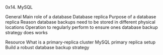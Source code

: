 0x14. MySQL

General
Main role of a database
Database replica
Purpose of a database replica
Reason database backups need to be stored in different physical locations
Operation to regularly perform to ensure ones database backup strategy does works

Resource
What is a primary-replica cluster
MySQL primary replica setup
Build a robust database backup strategy
